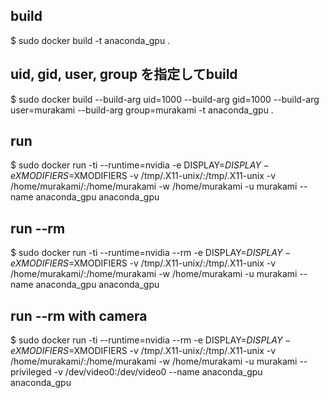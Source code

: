 ## build
$ sudo docker build -t anaconda_gpu .

## uid, gid, user, group を指定してbuild
$ sudo docker build --build-arg uid=1000 --build-arg gid=1000 --build-arg user=murakami --build-arg group=murakami -t anaconda_gpu .

## run 
$ sudo docker run -ti --runtime=nvidia -e DISPLAY=$DISPLAY -e XMODIFIERS=$XMODIFIERS -v /tmp/.X11-unix/:/tmp/.X11-unix -v /home/murakami/:/home/murakami -w /home/murakami -u murakami --name anaconda_gpu anaconda_gpu

## run --rm
$ sudo docker run -ti --runtime=nvidia --rm -e DISPLAY=$DISPLAY -e XMODIFIERS=$XMODIFIERS -v /tmp/.X11-unix/:/tmp/.X11-unix -v /home/murakami/:/home/murakami -w /home/murakami -u murakami --name anaconda_gpu anaconda_gpu

## run --rm with camera
$ sudo docker run -ti --runtime=nvidia --rm -e DISPLAY=$DISPLAY -e XMODIFIERS=$XMODIFIERS -v /tmp/.X11-unix/:/tmp/.X11-unix -v /home/murakami/:/home/murakami -w /home/murakami -u murakami --privileged -v /dev/video0:/dev/video0 --name anaconda_gpu anaconda_gpu
